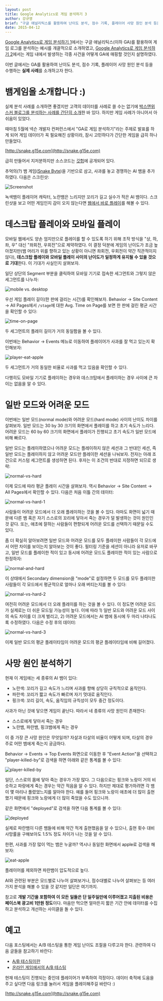 ```yaml
---
layout: post
title: Google Analytics로 게임 분석하기 3
author: 강규영
brief: "구글 애널리틱스를 활용하여 난이도 분석, 점수 기록, 플레이어 사망 원인 분석 등을 수행하는 실제 사례를 소개합니다"
date: 2015-04-12
---
```

[Google Analytics로 게임 분석하기 1](http://www.boxnwhis.kr/2014/09/15/analyze_game_using_ga_1.html)에서는 구글 애널리틱스(이하 GA)를 활용하여 게임 로그를 분석하는 예시를 개괄적으로 소개하였고,
[Google Analytics로 게임 분석하기 2](http://www.boxnwhis.kr/2014/11/08/analyze_game_using_ga_2.html)에서는 게임
내에서 발생하는 각종 사건을 어떻게 GA에 매핑할 것인지 설명하였다.

이번 글에서는 GA를 활용하여 난이도 분석, 점수 기록, 플레이어 사망 원인 분석 등을 수행하는 **실제 사례**를
소개하고자 한다.


# 뱀게임을 소개합니다 :)

실제 분석 사례를 소개하면 좋겠지만 고객의 데이터를 사례로 쓸 수는 없기에 [박스앤위스커 블로그를 분석하는
사례를 간단히 소개](http://boxnwhis.kr/2015/03/18/analyzing_blog_using_ga.html)한 바 있다. 하지만 게임 사례가 아니어서 아쉬움이 있었다.

때마침 5월에 넥슨 개발자 컨퍼런스에서 "GA로 게임 분석하기"라는 주제로 발표를 하게 되어 게임 데이터가 꼭
필요해진 상황이라, 잠시 고민하다가 간단한 게임을 급히 하나 만들었다.

[http://snake.g15e.com](http://snake.g15e.com)

급히 만들어서 지저분하지만 소스코드는 [깃헙](https://github.com/akngs/snake)에 공개되어 있다.

추억의(?) 뱀 게임([Snake Byte](http://en.wikipedia.org/wiki/Snake_Byte))을 기반으로 삼고,
사과를 놓고 경쟁하는 AI 뱀을 추가하였다. 다음은 스크린샷:

![Screenshot](http://snake.g15e.com/static/img/snake_small.png)

녹색뱀이 플레이어 캐릭터, 노란뱀은 느리지만 꼬리가 길고 실수가 적은 AI 뱀이다. 스크린샷을 보고 어떤 게임인지
감이 오지 않는다면 [웹에서 바로 플레이](http://snake.g15e.com)를 해볼 수 있다.


# 데스크탑 플레이와 모바일 플레이

모바일 웹에서도 양손 엄지만으로 플레이를 할 수 있도록 하기 위해 조작 방식을 "상, 하, 좌, 우" 대신
"좌회전, 우회전"으로 제약하였다. 이 결정 덕분에 게임의 난이도가 조금 높아졌지만(뱀 머리가 위를 향하고 있는
상황이 아니면 좌회전, 우회전이 약간 직관적이지 않다), **데스크탑 플레이와 모바일 플레이 사이의 난이도가 일정하게
유지될 수 있을 것으로 기대**한다. 이 기대가 사실인지 살펴보자.

일단 상단의 Segment 부분을 클릭하여 모바일 기기로 접속한 세그먼트와 그렇지 않은 세그먼트를 나누자:

![mobile vs. desktop](/img/posts/2015-04-12-analyze_game_using_ga_3/mobile-vs-desktop.png)

우선 게임 플레이 길이(한 판에 걸리는 시간)를 확인해보자. Behavior -> Site Content -> All Pages에서
``/stage``에 대한 Avg. Time on Page를 보면 한 판에 걸린 평균 시간을 확인할 수 있다:

![time-on-page](/img/posts/2015-04-12-analyze_game_using_ga_3/time-on-page.png)

두 세그먼트의 플레이 길이가 거의 동일함을 볼 수 있다.

이번에는 Behavior -> Events 메뉴로 이동하여 플레이어가 사과를 잘 먹고 있는지 확인해보자:

![player-eat-apple](/img/posts/2015-04-12-analyze_game_using_ga_3/player-eat-apple.png)

두 세그먼트가 거의 동일한 비율로 사과를 먹고 있음을 확인할 수 있다.

다행히도 모바일 기기로 플레이하는 경우와 데스크탑에서 플레이하는 경우 사이에 큰 차이는 없음을 알 수 있다.


# 일반 모드와 어려운 모드

이번에는 일반 모드(normal mode)와 어려운 모드(hard mode) 사이의 난이도 차이를 살펴보자. 일반 모드는
30 by 30 크기의 화면에서 플레이를 하고 초기 속도가 느리다. 어려운 모드는 60 by 60 크기의 화면에서
플레이가 진행되고 초기 속도가 일반 모드에 비해 빠르다.

일반 모드는 플레이하였으나 어려운 모드는 플레이하지 않은 세션과 그 반대인 세션, 즉 일반 모드는 플레이하지
않고 어려운 모드만 플레이한 세션을 나눠보자. 전자는 아래 조건으로 커스텀 세그먼트를 생성하면 된다. 후자는
이 조건의 반대로 지정하면 되므로 생략:

![normal-vs-hard](/img/posts/2015-04-12-analyze_game_using_ga_3/normal-vs-hard.png)

이제 모드에 따라 평균 플레이 시간을 살펴보자. 역시 Behavior -> Site Content -> All Pages에서
확인할 수 있다. 다음은 처음 이틀 간의 데이터:

![normal-vs-hard-1](/img/posts/2015-04-12-analyze_game_using_ga_3/normal-vs-hard-1.png)

사람들이 어려운 모드에서 더 오래 플레이하는 것을 볼 수 있다. 아마도 화면이 넓기 때문에 다른 뱀 혹은 자기
스스로의 꼬리에 닿아서 죽는 경우가 덜 발생하는 것이 원인인 것 같다. 또는, 애초에 잘하는 사람들이 편향되게
어려운 모드를 선택하기 때문일 수도 있다.

좀 더 확실히 알아보려면 일반 모드와 어려운 모드를 모두 플레이한 사람들이 각 모드에서 어떤 차이를 보이는지
알아보는 것이 좋다. 필터링 기준을 세션이 아니라 유저로 바꾸고, 일반 모드를 플레이한 적이 있고 동시에 어려운
모드도 플레이한 적이 있는 사람으로 한정하자:

![normal-and-hard](/img/posts/2015-04-12-analyze_game_using_ga_3/normal-and-hard.png)

이 상태에서 Secondary dimension을 "mode"로 설정하면 두 모드를 모두 플레이한 사람들이 각 모드에서
평균적으로 얼마나 오래 버티는지를 볼 수 있다:

![normal-vs-hard-2](/img/posts/2015-04-12-analyze_game_using_ga_3/normal-vs-hard-2.png)

여전히 어려운 모드에서 더 오래 플레이를 하는 것을 볼 수 있다. 이 정도면 어려운 모드가 실제로는 더 쉬운
모드일 가능성이 높다. 이에 따라 1) 일반 모드와 어려운 모드 사이의 속도 차이를 더 크게 벌리고, 2) 어려운
모드에서는 AI 뱀에 동시에 두 마리 나타나도록 수정하였다. 다음은 수정 후의 데이터:

![normal-vs-hard-3](/img/posts/2015-04-12-analyze_game_using_ga_3/normal-vs-hard-3.png)

이제 일반 모드의 평균 플레이타임이 어려운 모드의 평균 플레이타임에 비해 길어졌다.


# 사망 원인 분석하기

현재 이 게임에는 세 종류의 AI 뱀이 있다:

*   노란색: 꼬리가 길고 속도가 느리며 사과를 향해 상당히 규칙적으로 움직인다.
*   파란색: 꼬리가 짧고 속도가 빠르며 자기 멋대로 움직인다.
*   핑크색: 꼬리 길이, 속도, 움직임의 규칙성이 모두 중간 정도이다.

사과가 아닌 것에 닿으면 게임이 끝난다. 따라서 네 종류의 사망 원인이 존재한다:

*   스스로에게 닿아서 죽는 경우
*   노란뱀, 파란뱀, 핑크뱀에게 죽는 경우

이 중 가장 큰 사망 원인은 무엇일까? 자살과 타살의 비율이 어떻게 되며, 타살의 경우 주로 어떤 뱀에게 죽는지
궁금하다.

Behavior -> Events -> Top Events 화면으로 이동한 후 "Event Action"을 선택하고
"player-killed-by"로 검색을 하면 아래와 같은 통계를 볼 수 있다:

![player-killed-by](/img/posts/2015-04-12-analyze_game_using_ga_3/killed-by.png)

일단, 스스로의 몸에 닿아 죽는 경우가 가장 많다. 그 다음으로는 핑크와 노랑이 거의 비슷하고 파랑에게 죽는
경우는 약간 적음을 알 수 있다. 하지만 제대로 평가하려면 각 뱀이 몇 마리나 풀렸었느지를 알아야 한다. 예를
들어 핑크와 노랑이 애초에 더 많이 출현했기 때문에 핑크와 노랑에게 더 많이 죽었을 수도 있으니까.

같은 화면에서 "deployed"로 검색을 하면 다음 통계를 볼 수 있다:

![deployed](/img/posts/2015-04-12-analyze_game_using_ga_3/deployed.png)

실제로 파란뱀이 다른 뱀들에 비해 약간 적게 출현했음을 알 수 있으나, 출현 횟수 대비 사망률을 구해보아도 1.5%
정도 차이가 나는 것을 알 수 있다.

한편, 사과를 가장 많이 먹는 뱀은 누굴까? 역시나 동일한 화면에서 apple로 검색을 해보자:

![eat-apple](/img/posts/2015-04-12-analyze_game_using_ga_3/eat-apple.png)

플레이어를 제외하면 파란뱀이 압도적으로 높다.

AI와 관련된 부분은 모드별로 나누어 살펴보거나, 점수대별로 나누어 살펴보는 등 여러가지 분석을 해볼 수 있을
것 같지만 일단은 여기까지.

참고로 **개발 기간을 포함하여 이 모든 일들은 단 일주일만에 이루어졌고 지출된 비용은 페이스북 광고비 1만원
정도**이다. 마음만 먹으면 얼마든지 짧은 기간 안에 데이터를 수집하고 분석하고 개선하는 사이클을 돌 수 있다.


# 예고

다음 포스팅에서는 A/B 테스팅을 통한 게임 난이도 조절을 다루고자 한다. 관련하여 다음 글들을 참고하기 바란다:

*   [A/B 테스팅이란](http://www.boxnwhis.kr/2015/01/29/a_b_testing.html)
*   [온라인 게임에서의 A/B 테스팅](http://www.boxnwhis.kr/2015/01/29/a_b_testing_online_games.html)

현재 테스팅이 진행되는 중인데 플레이어가 부족하여 걱정이다. 데이터 축적에 도움을 주고 싶다면 다음 링크를
눌러서 게임을 플레이해주길 바란다 :)

[http://snake.g15e.com](http://snake.g15e.com)
